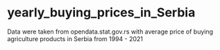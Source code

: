 # yearly_buying_prices_in_Serbia
Data were taken from opendata.stat.gov.rs with average price of buying agriculture products in Serbia from 1994 - 2021
